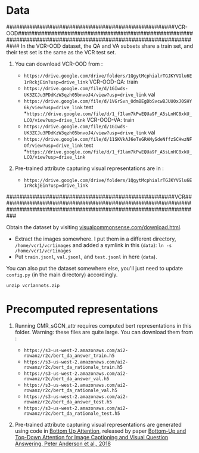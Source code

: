 # Data
###################################################VCR-OOD#################################################################################################################
In the VCR-OOD dataset, the QA and VA subsets share a train set, and their test set is the same as the VCR test set.

1. You can download VCR-OOD from : 
    * `https://drive.google.com/drive/folders/1QgytMcphialrTGJKYVGlu6E1rRckjEin?usp=drive_link`
   VCR-OOD-QA:
    train 
    * `https://drive.google.com/file/d/1GIwds-UK3ZCJu3PDdKzW3qzh05bnvoJ4/view?usp=drive_link`
    val 
    * `https://drive.google.com/file/d/1VGrSvn_OdmBEgDbSvcwBJUU0xJ0SHY6k/view?usp=drive_link`
    test 
    *`https://drive.google.com/file/d/1_fIlam7kPwEQUa9F_A5sLnHC8xkU_LCO/view?usp=drive_link`
   VCR-OOD-VA: 
    train 
    * `https://drive.google.com/file/d/1GIwds-UK3ZCJu3PDdKzW3qzh05bnvoJ4/view?usp=drive_link`
    val  
    * `https://drive.google.com/file/d/11SKVkAJ6eTeGRAMySdeNffzSCHwzNFOf/view?usp=drive_link`
    test 
    *`https://drive.google.com/file/d/1_fIlam7kPwEQUa9F_A5sLnHC8xkU_LCO/view?usp=drive_link`

2. Pre-trained attribute capturing visual representations are in :
    * `https://drive.google.com/drive/folders/1QgytMcphialrTGJKYVGlu6E1rRckjEin?usp=drive_link`

###################################################VCR#####################################################################################################################

Obtain the dataset by visiting [visualcommonsense.com/download.html](https://visualcommonsense.com/download.html). 
 - Extract the images somewhere. I put them in a different directory, `/home/vcr1/vcr1images` and added a symlink in this (`data`): `ln -s /home/vcr1/vcr1images`
 - Put `train.jsonl`, `val.jsonl`, and `test.jsonl` in here (`data`).
 
You can also put the dataset somewhere else, you'll just need to update `config.py` (in the main directory) accordingly.
```
unzip vcr1annots.zip
```

# Precomputed representations
1. Running CMR_sGCN_attr requires computed bert representations in this folder. Warning: these files are quite large. You can download them from :
    * `https://s3-us-west-2.amazonaws.com/ai2-rowanz/r2c/bert_da_answer_train.h5`
    * `https://s3-us-west-2.amazonaws.com/ai2-rowanz/r2c/bert_da_rationale_train.h5`
    * `https://s3-us-west-2.amazonaws.com/ai2-rowanz/r2c/bert_da_answer_val.h5`
    * `https://s3-us-west-2.amazonaws.com/ai2-rowanz/r2c/bert_da_rationale_val.h5`
    * `https://s3-us-west-2.amazonaws.com/ai2-rowanz/r2c/bert_da_answer_test.h5`
    * `https://s3-us-west-2.amazonaws.com/ai2-rowanz/r2c/bert_da_rationale_test.h5`

2. Pre-trained attribute capturing visual representations are generated using code in [Bottom Up Attention](https://github.com/peteanderson80/bottom-up-attention), released by paper [Bottom-Up and Top-Down Attention for Image Captioning and Visual Question Answering, Peter Anderson et al., 2018](https://arxiv.org/abs/1707.07998)

